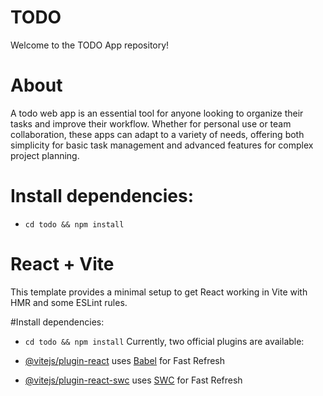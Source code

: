 # TODO 

Welcome to the TODO App repository!

# About  
A todo web app is an essential tool for anyone looking to organize their tasks and improve their workflow. Whether for personal use or team collaboration, these apps can adapt to a variety of needs, offering both simplicity for basic task management and advanced features for complex project planning.


# Install dependencies:
   -  `cd todo && npm install`


# React + Vite

This template provides a minimal setup to get React working in Vite with HMR and some ESLint rules.

#Install dependencies:
   -  `cd todo && npm install`
Currently, two official plugins are available:

- [@vitejs/plugin-react](https://github.com/vitejs/vite-plugin-react/blob/main/packages/plugin-react/README.md) uses [Babel](https://babeljs.io/) for Fast Refresh
- [@vitejs/plugin-react-swc](https://github.com/vitejs/vite-plugin-react-swc) uses [SWC](https://swc.rs/) for Fast Refresh
